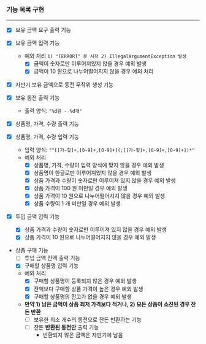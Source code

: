 ### 기능 목록 구현
***
- [X] 보유 금액 요구 출력 기능
- [X] 보유 금액 입력 기능
  - 예외 처리 `1) "[ERROR]" 로 시작 2) IllegalArgumentException 발생`
    - [X] 금액이 숫자로만 이루어져있지 않을 경우 예외 발생
    - [X] 금액이 10 원으로 나누어떨어지지 않을 경우 예외 처리

- [X] 자판기 보유 금액으로 동전 무작위 생성 기능

- [x] 보유 동전 출력 기능
  - 출력 양식: `"%d원 - %d개"`

- [X] 상품명, 가격, 수량 출력 기능
- [X] 상품명, 가격, 수량 입력 기능
  - 입력 양식: `"^[[가-힣]+,[0-9]+,[0-9]+](;[[가-힣]+,[0-9]+,[0-9]+])*"`
  - 예외 처리
    - [X] 상품명, 가격, 수량이 입력 양식에 맞지 않을 경우 예외 발생
    - [X] 상품명이 한글로만 이루어져있지 않을 경우 예외 발생
    - [X] 상품 가격과 수량이 숫자로만 이루어져 있지 않을 경우 예외 발생
    - [X] 상품 가격이 100 원 미만일 경우 예외 발생
    - [X] 상품 가격이 10 원으로 나누어떨어지지 않을 경우 예외 발생
    - [X] 상품 수량이 1 개 미만일 경우 예외 발생

- [X] 투입 금액 입력 기능
  - [X] 상품 가격과 수량이 숫자로만 이루어져 있지 않을 경우 예외 발생
  - [X] 상품 가격이 10 원으로 나누어떨어지지 않을 경우 예외 발생

- 상품 구매 기능
  - [ ] 투입 금액 잔액 출력 기능
  - [X] 구매할 상품명 입력 기능
  - 예외 처리
    - [X] 구매할 상품명이 등록되지 않은 경우 예외 발생
    - [X] 잔액보다 구매할 상품 가격이 높은 경우 예외 발생
    - [X] 구매할 상품명의 잔고가 없을 경우 예외 발생
  - **만약 1) 남은 금액이 상품 최저 가격보다 적거나, 2) 모든 상품이 소진된 경우 잔돈 반환**
    - [ ] 보유한 최소 개수의 동전으로 잔돈 반환하는 기능
    - [ ] 잔돈 **반환된 동전만** 출력 기능
      - 반환되지 않은 금액은 자판기에 남음
  